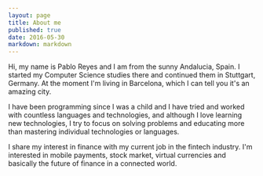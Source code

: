 ```yaml
---
layout: page
title: About me
published: true
date: 2016-05-30
markdown: markdown
---
```

Hi, my name is Pablo Reyes and I am from the sunny Andalucia, Spain. I started my Computer Science studies there and continued them
in Stuttgart, Germany. At the moment I'm living in Barcelona, which I can tell you it's an amazing city.  

I have been programming since I was a child and I have tried and worked with countless languages and technologies, and although I love learning new technologies, I try to focus on solving problems and educating more than mastering individual technologies or languages.

I share my interest in finance with my current job in the fintech industry. I'm interested in mobile payments, stock market, virtual currencies and basically the future of finance in a connected world.

